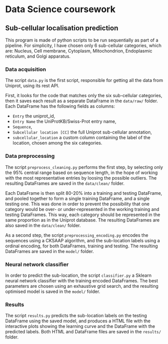 # Data Science coursework

## Sub-cellular localisation prediction
This program is made of python scripts to be run sequentially as part of a pipeline.
For simplicity, I have chosen only 6 sub-cellular categories, which are: 
Nucleus, Cell membrane, Cytoplasm, Mitochondrion, Endoplasmic reticulum, and Golgi apparatus. 

### Data acquisition
The script `data.py` is the first script, responsible for getting all the data from Uniprot, using its rest API.

First, it looks for the code that matches only the six sub-cellular categories, then it saves each result as a separate DataFrame in the `data/raw/` folder.
Each DataFrame has the following fields as columns: 
- `Entry` the uniprot_id, 
- `Entry Name` the UniProtKB/Swiss-Prot entry name, 
- `Sequence`, 
- `Subcellular location [CC]` the full Uniprot sub-cellular annotation, 
- `subcellular_location` a custom column containing the label of the location, chosen among the six categories.

### Data preprocessing
The script `preprocess_cleaning.py` performs the first step, by selecting only the 95% central range based on sequence length, in the hope of working with the most representative entries by loosing the possible outliers.
The resulting DataFrames are saved in the `data/clean/` folder.

Each DataFrame is then split 80-20% into a training and testing DataFrame, and pooled together to form a single training DataFrame, and a single testing one.
This was done in order to prevent the possibility that one category would be over- or under-represented in the working training and testing DataFrames. This way, each category should be represented in the same proportion as in the Uniprot database.
The resulting DataFrames are also saved in the `data/clean/` folder.

As a second step, the script `preprocessing_encoding.py` encodes the sequences using a CKSAAP algorithm, and the sub-location labels using a ordinal encoding, for both DataFrames, training and testing.
The resulting DataFrames are saved in the `model/` folder.

### Neural network classifier
In order to predict the sub-location, 
the script `classifier.py` a Sklearn neural network classifier with the training encoded DataFrames. 
The best parameters are chosen using an exhaustive grid search, and the resulting optimised model is saved in the `model/` folder.

### Results
The script `results.py` predicts the sub-location labels on the testing DataFrame using the saved model, and produces a HTML file with the interactive plots showing the learning curve and the DataFrame with the predicted labels.
Both HTML and DataFrame files are saved in the `results/` folder.
